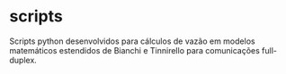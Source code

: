 # scripts
Scripts python desenvolvidos para cálculos de vazão em modelos matemáticos estendidos de Bianchi e Tinnirello para comunicações full-duplex.
